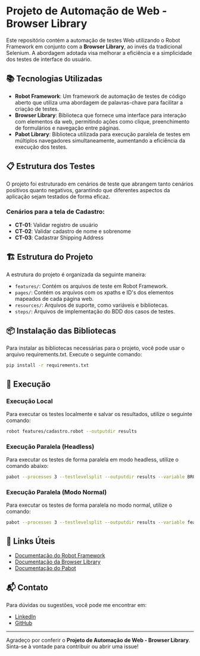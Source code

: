 # Projeto de Automação de Web - Browser Library

Este repositório contém a automação de testes Web utilizando o Robot Framework em conjunto com a **Browser Library**, ao invés da tradicional Selenium. A abordagem adotada visa melhorar a eficiência e a simplicidade dos testes de interface do usuário.

## 📚 Tecnologias Utilizadas

- **Robot Framework**: Um framework de automação de testes de código aberto que utiliza uma abordagem de palavras-chave para facilitar a criação de testes.
- **Browser Library**: Biblioteca que fornece uma interface para interação com elementos da web, permitindo ações como clique, preenchimento de formulários e navegação entre páginas.
- **Pabot Library**: Biblioteca utilizada para execução paralela de testes em múltiplos navegadores simultaneamente, aumentando a eficiência da execução dos testes.

## 📋 Estrutura dos Testes

O projeto foi estruturado em cenários de teste que abrangem tanto cenários positivos quanto negativos, garantindo que diferentes aspectos da aplicação sejam testados de forma eficaz.

### Cenários para a tela de Cadastro:
- **CT-01**: Validar registro de usuário
- **CT-02**: Validar cadastro de nome e sobrenome
- **CT-03**: Cadastrar Shipping Address

## 🏗 Estrutura do Projeto

A estrutura do projeto é organizada da seguinte maneira:

- `features/`: Contém os arquivos de teste em Robot Framework.
- `pages/`: Contém os arquivos com os xpaths e ID's dos elementos mapeados de cada página web.
- `resources/`: Arquivos de suporte, como variáveis e bibliotecas.
- `steps/`: Arquivos de implementação do BDD dos casos de testes.

## 📦 Instalação das Bibliotecas

Para instalar as bibliotecas necessárias para o projeto, você pode usar o arquivo requirements.txt. Execute o seguinte comando:

```bash
pip install -r requirements.txt
```

## 🚀 Execução

### Execução Local

Para executar os testes localmente e salvar os resultados, utilize o seguinte comando:

```bash
robot features/cadastro.robot --outputdir results
```

### Execução Paralela (Headless)

Para executar os testes de forma paralela em modo headless, utilize o comando abaixo:

```bash
pabot --processes 3 --testlevelsplit --outputdir results --variable BROWSER_MODE:true features/
```

### Execução Paralela (Modo Normal)

Para executar os testes de forma paralela no modo normal, utilize o comando:

```bash
pabot --processes 3 --testlevelsplit --outputdir results --variable features/
```

## 📎 Links Úteis

- [Documentação do Robot Framework](https://robotframework.org/)
- [Documentação da Browser Library](https://playwright.dev/python/docs/intro)
- [Documentação do Pabot](https://pabot.org/)

## 📬 Contato

Para dúvidas ou sugestões, você pode me encontrar em:

- [LinkedIn](https://www.linkedin.com/in/vinicius-ramos95/)
- [GitHub](https://github.com/Vini-Franca)

---

Agradeço por conferir o **Projeto de Automação de Web - Browser Library**. Sinta-se à vontade para contribuir ou abrir uma issue!